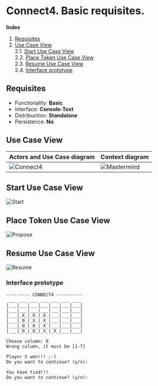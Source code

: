 # Connect4. Basic requisites.
  
**Index**

1. [Requisites](#requisites)  
2. [Use Case View](#use-case-view)  
   2.1. [Start Use Case View](#start-use-case-view)  
   2.2. [Place Token Use Case View  ](#place-token-use-case-view)  
   2.3. [Resume Use Case View](#resume-use-case-view)  
   2.4. [Interface prototype](#interface-prototype)  

## Requisites  

 * Functionality: **Basic**  
 * Interface: **Console-Text**
 * Distribuction: **Standalone**
 * Persistence: **No**


## Use Case View  

| Actors and Use Case diagram | Context diagram |
|---|---|
| ![Connect4](../../../out/docs/versions/basic/src/usecases/usecases.svg) | ![Mastermind](../../../out/docs/versions/basic/src/context/context.svg) |  

## Start Use Case View
![Start](../../../out/docs/versions/basic/src/start/start_usecase.svg)

## Place Token Use Case View  
![Propose](../../../out/docs/versions/basic/src/placeToken/placeToken.svg)

## Resume Use Case View
![Resume](../../../out/docs/versions/basic/src/resume/resume.svg)

### Interface prototype

```
--------- CONNECT4 ----------
 ___ ___ ___ ___ ___ ___ ___
|___|___|___|___|___|___|___|
|___|___|___|___|___|___|___|
|___|_X_|_O_|_O_|___|___|___|
|___|_O_|_X_|_X_|___|___|___|
|___|_O_|_O_|_X_|___|___|___|
|___|_O_|_O_|_X_|_X_|___|___| 

Choose column: 0
Wrong column, it must be [1-7]

Player X won!!! ;-)
Do you want to continue? (y/n):

You have tied!!!
Do you want to continue? (y/n):

```